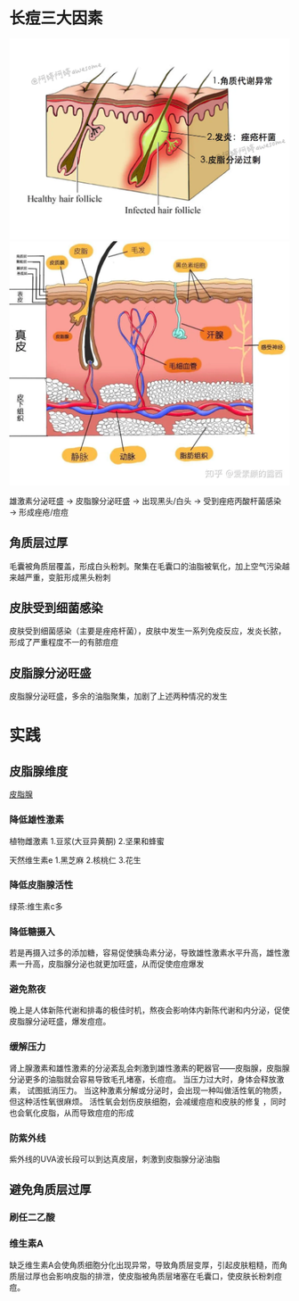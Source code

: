 # 长痘三大因素
![img_2.png](img_2.png)
![img_3.png](img_3.png)

雄激素分泌旺盛 → 皮脂腺分泌旺盛 → 出现黑头/白头 → 受到痤疮丙酸杆菌感染 → 形成痤疮/痘痘

## 角质层过厚
毛囊被角质层覆盖，形成白头粉刺。聚集在毛囊口的油脂被氧化，加上空气污染越来越严重，变脏形成黑头粉刺
## 皮肤受到细菌感染
皮肤受到细菌感染（主要是痤疮杆菌），皮肤中发生一系列免疫反应，发炎长脓，形成了严重程度不一的有脓痘痘
## 皮脂腺分泌旺盛
皮脂腺分泌旺盛，多余的油脂聚集，加剧了上述两种情况的发生
# 实践
## 皮脂腺维度
[皮脂腺](https://www.zhihu.com/question/30353080)
### 降低雄性激素
植物雌激素
1.豆浆(大豆异黄酮)
2.坚果和蜂蜜

天然维生素e
1.黑芝麻
2.核桃仁
3.花生

### 降低皮脂腺活性
绿茶:维生素c多

### 降低糖摄入
若是再摄入过多的添加糖，容易促使胰岛素分泌，导致雄性激素水平升高，雄性激素一升高，皮脂腺分泌也就更加旺盛，从而促使痘痘爆发

### 避免熬夜
晚上是人体新陈代谢和排毒的极佳时机，熬夜会影响体内新陈代谢和内分泌，促使皮脂腺分泌旺盛，爆发痘痘。

### 缓解压力
肾上腺激素和雄性激素的分泌紊乱会刺激到雄性激素的靶器官——皮脂腺，皮脂腺分泌更多的油脂就会容易导致毛孔堵塞，长痘痘。 当压力过大时，身体会释放激素，
试图抵消压力。 当这种激素分解或分泌时，会出现一种叫做活性氧的物质，但这种活性氧很麻烦。 活性氧会划伤皮肤细胞，会减缓痘痘和皮肤的修复 ，同时也会氧化皮脂，从而导致痘痘的形成

### 防紫外线
紫外线的UVA波长段可以到达真皮层，刺激到皮脂腺分泌油脂

## 避免角质层过厚
### 刷任二乙酸
### 维生素A
缺乏维生素A会使角质细胞分化出现异常，导致角质层变厚，引起皮肤粗糙，而角质层过厚也会影响皮脂的排泄，使皮脂被角质层堵塞在毛囊口，使皮肤长粉刺痘痘。
 
